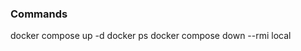 


### Commands

docker compose up -d
docker ps
docker compose down --rmi local 

<!-- docker rmi docker-build-frontend docker-build-backend -->
